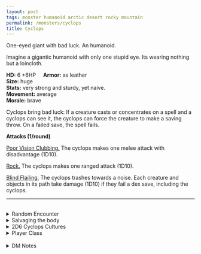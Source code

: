 ```yaml
---
layout: post
tags: monster humanoid arctic desert rocky mountain
permalink: /monsters/cyclops
title: Cyclops
---
```


One-eyed giant with bad luck. An humanoid.

Imagine a gigantic humanoid with only one stupid eye. Its wearing nothing but a loincloth.

**HD:** 6 +6HP  &nbsp; &nbsp;  **Armor:** as leather <br>
**Size:** huge <br>
**Stats:** very strong and sturdy, yet naive. <br>
**Movement:** average <br>
**Morale:** brave <br>

Cyclops bring bad luck: If a creature casts or concentrates on a spell and a cyclops can see it, the cyclops can force the creature to make a saving throw. On a failed save, the spell fails.

**Attacks (1/round)**

<ins>Poor Vision Clubbing.</ins> The cyclops makes one melee attack with disadvantage (1D10).

<ins>Rock.</ins> The cyclops makes one ranged attack (1D10).

<ins>Blind Flailing.</ins> The cyclops trashes towards a noise. Each creature and objects in its path take damage (1D10) if they fail a dex save, including the cyclops.
<br>

---

<br>

<details markdown="1">
<summary>Random Encounter</summary>
1. **Monster:** 1 cyclops & 1D100 sheep.
1. **Lair:** A gigantic cyclopean hovel with 1D100 sheep. <br>    &nbsp; OR <br>    **Omen:** The earth shakes under heavy footsteps.
1. **Spoor:** 1D100 dirty sheep.
1. **Tracks:** Oversized foot tracks and sheep tracks.
1. **Trace:** A cart/ship, smashed by a boulder.
1. **Trace:** A cyclopean wall.
</details>

<details markdown="1">
<summary>Salvaging the body</summary>

You find the monster's weapons and ... (Roll as many times as the HD of the monster)

1. Rotten food scraps between the teeth.
1. A human skull.
1. A full ration of sheep jerky.
1. A usable sheep pelt. (Valuable)
1. A sack of silver (Valuable).
1. A throwing boulder, carved with eye symbols.
</details>

<details markdown="1">
<summary>2D6 Cyclops Cultures</summary>

Combine the result of both tables to get the broad lines of this humanoid culture in this part of the world.

**Cultures**
1. The ones that live in isolation with their sheeps.
1. The ones that bring the collapse of civilization.
1. The ones that hate the gods and work to bring their collapse.
1. The ones that joined the local horde.
1. The ones that build the biggest structures of the world (1D4: 1, wall; 2, fort; 3, maze; 4, windmill.
1. The ones that are feral.

**Features**
1. They are actually well intended.
1. The gods can see through their eye.
1. They are worshiped by orcs.
1. Everything is a game to them.
1. Their leader is a mountain sized cyclops.
1. They are hunted by humans.
</details>

<details markdown="1">
<summary>Player Class</summary>
Play as a [Cyclops](/class/cyclops)!
</details>

<br>

<details markdown="1">
<summary>DM Notes</summary>
The cyclops has the problem of many giants in DnD in the fact that they have no abilities besides being big. It's a bit sad, especially for something as visually striking as the cyclops. What I did was to give its eye a power and a reason to exploit this weakness.
</details>
